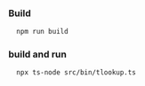 ### Build
```bash
  npm run build
```

### build and run
```bash
  npx ts-node src/bin/tlookup.ts 
```
